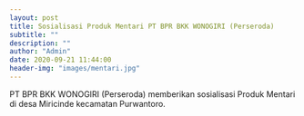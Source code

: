 ```yaml
---
layout: post
title: Sosialisasi Produk Mentari PT BPR BKK WONOGIRI (Perseroda)
subtitle: ""
description: ""
author: "Admin"
date: 2020-09-21 11:44:00
header-img: "images/mentari.jpg"
---
```

PT BPR BKK WONOGIRI (Perseroda) memberikan sosialisasi Produk Mentari di desa Miricinde kecamatan Purwantoro.





